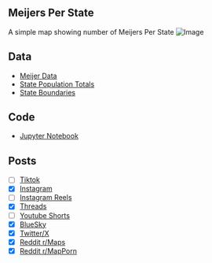## Meijers Per State
A simple map showing number of Meijers Per State
![Image](https://drive.google.com/uc?export=view&id=1fkLrCohbJt2MoAlVcINTE9LzUsdFC8p3)

## Data
* [Meijer Data](https://vendornet.meijer.com/Home/Section/StoreLocations-206)
* [State Population Totals](https://www.census.gov/data/tables/time-series/demo/popest/2020s-state-total.html)
* [State Boundaries](https://www.census.gov/geographies/mapping-files/time-series/geo/carto-boundary-file.html)

## Code
* [Jupyter Notebook](FormatData.ipynb)

## Posts
- [ ] [Tiktok]()
- [x] [Instagram](https://www.instagram.com/p/DNv-24YZIKd/)
- [ ] [Instagram Reels]()
- [x] [Threads](https://www.threads.com/@vinemapper/post/DNv-3Q65I_j)
- [ ] [Youtube Shorts]()
- [x] [BlueSky](https://bsky.app/profile/vinemapper.bsky.social/post/3lx6abc7rd225)
- [x] [Twitter/X](https://x.com/VineMapper/status/1959701367490322867)
- [x] [Reddit r/Maps](https://www.reddit.com/r/Maps/comments/1mz55jr/meijers_per_state/)
- [x] [Reddit r/MapPorn](https://www.reddit.com/r/MapPorn/comments/1mz55gb/meijers_per_state/)
